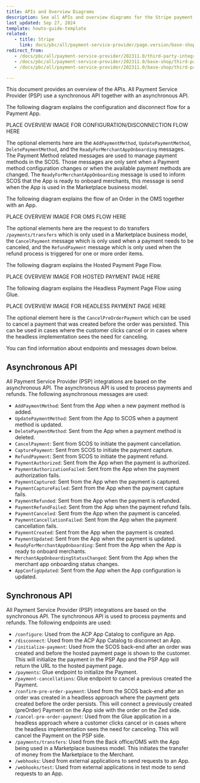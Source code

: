 ```yaml
---
title: APIs and Overview Diagrams
description: See all APIs and overview diagrams for the Stripe payment service provider integration.
last_updated: Sep 27, 2024
template: howto-guide-template
related:
   - title: Stripe
     link: docs/pbc/all/payment-service-provider/page.version/base-shop/third-party-integrations/stripe/stripe.html
redirect_from:
   - /docs/pbc/all/payment-service-provider/202311.0/third-party-integrations/stripe/install-stripe.html
   - /docs/pbc/all/payment-service-provider/202311.0/base-shop/third-party-integrations/stripe/install-stripe.html
   - /docs/pbc/all/payment-service-provider/202311.0/base-shop/third-party-integrations/stripe/integrate-stripe.html

---
```


This document provides an overview of the APIs. All Payment Service Provider (PSP) use a synchronous API together with an asynchronous API.

The following diagram explains the configuration and disconnect flow for a Payment App.

PLACE OVERVIEW IMAGE FOR CONFIGURATION/DISCONNECTION FLOW HERE

The optional elements here are the `AddPaymentMethod`, `UpdatePaymentMethod`, `DeletePaymentMethod`, and the `ReadyForMerchantAppOnboarding` messages. The Payment Method related messages are used to manage payment methods in the SCOS. Those messages are only sent when a Payment method configuration changes or when the available payment methods are changed. The `ReadyForMerchantAppOnboarding` message is used to inform SCOS that the App is ready to onboard merchants, this message is send when the App is used in the Marketplace business model.

The following diagram explains the flow of an Order in the OMS together with an App.

PLACE OVERVIEW IMAGE FOR OMS FLOW HERE

The optional elements here are the request to do transfers `/payments/transfers` which is only used in a Marketplace business model, the `CancelPayment` message which is only used when a payment needs to be canceled, and the `RefundPayment` message which is only used when the refund process is triggered for one or more order items.

The following diagram explains the Hosted Payment Page Flow. 

PLACE OVERVIEW IMAGE FOR HOSTED PAYMENT PAGE HERE

The following diagram explains the Headless Payment Page Flow using Glue.

PLACE OVERVIEW IMAGE FOR HEADLESS PAYMENT PAGE HERE

The optional element here is the `CancelPreOrderPayment` which can be used to cancel a payment that was created before the order was persisted. This can be used in cases where the customer clicks cancel or in cases where the headless implementation sees the need for canceling. 

You can find information about endpoints and messages down below.

[//]: # (Original diagrams can be found here https://miro.com/app/board/uXjVLZYKfE4=/)

## Asynchronous API

All Payment Service Provider (PSP) integrations are based on the asynchronous API. The asynchronous API is used to process payments and refunds. The following asynchronous messages are used:

* `AddPaymentMethod`: Sent from the App when a new payment method is added.
* `UpdatePaymentMethod`: Sent from the App to SCOS when a payment method is updated.
* `DeletePaymentMethod`: Sent from the App when a payment method is deleted.
* `CancelPayment`: Sent from SCOS to initiate the payment cancellation.
* `CapturePayment`: Sent from SCOS to initiate the payment capture.
* `RefundPayment`: Sent from SCOS to initiate the payment refund.
* `PaymentAuthorized`: Sent from the App when the payment is authorized.
* `PaymentAuthorizationFailed`: Sent from the App when the payment authorization fails.
* `PaymentCaptured`: Sent from the App when the payment is captured.
* `PaymentCaptureFailed`: Sent from the App when the payment capture fails.
* `PaymentRefunded`: Sent from the App when the payment is refunded.
* `PaymentRefundFailed`: Sent from the App when the payment refund fails.
* `PaymentCanceled`: Sent from the App when the payment is canceled.
* `PaymentCancellationFailed`: Sent from the App when the payment cancellation fails.
* `PaymentCreated`: Sent from the App when the payment is created.
* `PaymentUpdated`: Sent from the App when the payment is updated.
* `ReadyForMerchantAppOnboarding`: Sent from the App when the App is ready to onboard merchants.
* `MerchantAppOnboardingStatusChanged`: Sent from the App when the merchant app onboarding status changes.
* `AppConfigUpdated`: Sent from the App when the App configuration is updated.

## Synchronous API

All Payment Service Provider (PSP) integrations are based on the synchronous API. The synchronous API is used to process payments and refunds. The following endpoints are used:

+ `/configure`: Used from the ACP App Catalog to configure an App.
+ `/disconnect`: Used from the ACP App Catalog to disconnect an App.
+ `/initialize-payment`: Used from the SCOS back-end after an order was created and before the hosted payment page is shown to the customer. This will initialize the payment in the PSP App and the PSP App will return the URL to the hosted payment page.
+ `/payments`: Glue endpoint to initialize the Payment.
+ `/payment-cancellations`: Glue endpoint to cancel a previous created the Payment.
+ `/confirm-pre-order-payment`: Used from the SCOS back-end after an order was created in a headless approach where the payment gets created before the order persists. This will connect a previously created (preOrder) Payment on the App side with the order on the Zed side.
+ `/cancel-pre-order-payment`: Used from the Glue application in a headless approach where a customer clicks cancel or in cases where the headless implementation sees the need for canceling. This will cancel the Payment on the PSP side.
+ `/payments/transfers`: Used from the Back office/OMS with the App being used in a Marketplace business model. This initiates the transfer of money from the Marketplace to the Merchant.
+ `/webhooks`: Used from external applications to send requests to an App.
+ `/webhooks/test`: Used from external applications in test mode to send requests to an App.